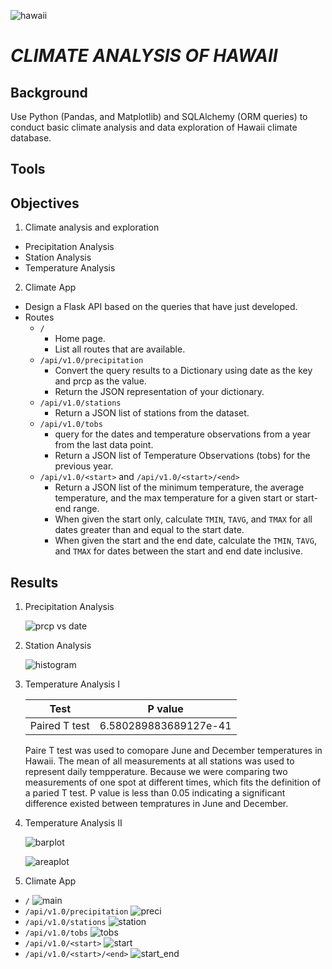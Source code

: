 ![hawaii](https://cdn.travelpulse.com/images/54aaedf4-a957-df11-b491-006073e71405/ee952e9e-f09c-49c2-bc5d-4303c880173a/630x355.jpg)
# *__CLIMATE ANALYSIS OF HAWAII__*
## Background
Use Python (Pandas, and Matplotlib) and SQLAlchemy (ORM queries) to conduct basic climate analysis and data exploration of Hawaii climate database.
## Tools

## Objectives
1. Climate analysis and exploration
* Precipitation Analysis
* Station Analysis
* Temperature Analysis
2. Climate App
* Design a Flask API based on the queries that have just developed.
* Routes
  * `/`
    * Home page.
    * List all routes that are available.
  * `/api/v1.0/precipitation`
    * Convert the query results to a Dictionary using date as the key and prcp as the value.
    * Return the JSON representation of your dictionary.
  * `/api/v1.0/stations`
    * Return a JSON list of stations from the dataset.
  * `/api/v1.0/tobs`
	* query for the dates and temperature observations from a year from the last data point.
	* Return a JSON list of Temperature Observations (tobs) for the previous year.
  * `/api/v1.0/<start>` and `/api/v1.0/<start>/<end>`
	* Return a JSON list of the minimum temperature, the average temperature, and the max temperature for a given start or start-end range.
	* When given the start only, calculate `TMIN`, `TAVG`, and `TMAX` for all dates greater than and equal to the start date.
	* When given the start and the end date, calculate the `TMIN`, `TAVG`, and `TMAX` for dates between the start and end date inclusive.

## Results
1. Precipitation Analysis

   ![prcp vs date](Images/Daily_Precipitation_in_Hawaii_last_12_months.png)

2. Station Analysis

   ![histogram](Images/histogram.png)


3. Temperature Analysis I

     | Test           | P value                | 
     | -------------  |:----------------------:| 
     | Paired T test  | 6.580289883689127e-41  | 

    Paire T test was used to comopare June and December temperatures in Hawaii. The mean of all measurements at all stations was used to represent daily tempperature. Because we were comparing two measurements of one spot at different times, which fits the definition of a paried T test. P value is less than 0.05 indicating a significant difference existed between tempratures in June and December.

4. Temperature Analysis II

    ![barplot](Images/avg_temp_barplot.png)

    ![areaplot](Images/est_temp_vaction.png)

5. Climate App
* `/`
  ![main](Images/app_images/main.png)
* `/api/v1.0/precipitation`
  ![preci](Images/app_images/precipitation.png)
* `/api/v1.0/stations`
   ![station](Images/app_images/station.png) 
* `/api/v1.0/tobs`
	![tobs](Images/app_images/tobs.png)
* `/api/v1.0/<start>` 
  ![start](Images/app_images/start.png)
* `/api/v1.0/<start>/<end>`
  ![start_end](Images/app_images/start_end.png)
	

